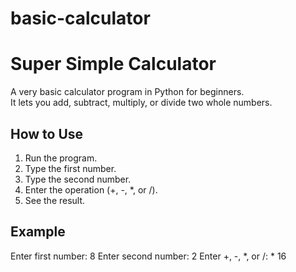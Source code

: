 # basic-calculator
# Super Simple Calculator

A very basic calculator program in Python for beginners.  
It lets you add, subtract, multiply, or divide two whole numbers.

## How to Use
1. Run the program.
2. Type the first number.
3. Type the second number.
4. Enter the operation (+, -, *, or /).
5. See the result.

## Example
Enter first number: 8
Enter second number: 2
Enter +, -, *, or /: *
16
